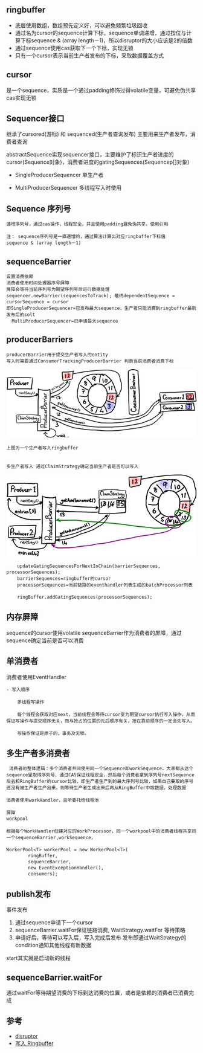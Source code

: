 ## ringbuffer

- 底层使用数组，数组预先定义好，可以避免频繁垃圾回收
- 通过名为cursor的sequence计算下标，sequence单调递增，通过按位与计算下标sequence & (array length－1)，所以disruptor的大小应该是2的倍数
- 通过sequence使用cas获取下一个下标，实现无锁
- 只有一个cursor表示当前生产者发布的下标，采取数据覆盖方式


## cursor

是一个sequence，实质是一个通过padding修饰过得volatile变量，可避免伪共享
cas实现无锁

## Sequencer接口

继承了cursored(游标) 和 sequenced(生产者查询发布)
主要用来生产者发布，消费者查询

abstractSequence实现sequencer接口，主要维护了标识生产者进度的cursor(Sequence对象)，消费者进度的gatingSequences(Sequencep[]对象)

- SingleProducerSequencer
    单生产者

- MultiProducerSequencer
    多线程写入时使用

## Sequence 序列号

    递增序列号，通过cas操作，线程安全，并且使用padding避免伪共享，使用引用

    注： sequence序列号是一直递增的，通过算法计算出对应ringbuffer下标值
    sequence & (array length－1)

## sequenceBarrier
    设置消费依赖
    消费者使用时间处理器序号屏障
    屏障会等待当前序列号为期望序列号后进行数据处理
    sequencer.newBarrier(sequencesToTrack); 最终dependentSequence = cursorSequence = cursor
    即SingleProducerSequencer=已发布最大sequence，生产者只能消费到ringbuffer最新发布后的solt
      MultiProducerSequencer=已申请最大sequence

## producerBarriers

    producerBarrier用于提交生产者写入的entity
    写入时需要通过ConsumerTrackingProducerBarrier 判断当前消费者消费下标

![PreventRingFromWrapping](img/ringbuffer/PreventRingFromWrapping.png)

    上图为一个生产者写入ringbuffer


    多生产者写入 通过ClaimStrategy确定当前生产者是否可以写入
![ProducersNextEntry](img/ringbuffer/ProducersNextEntry.png)


       
        updateGatingSequencesForNextInChain(barrierSequences, processorSequences);
        barrierSequences=ringbuffer的cursor
        processorSequences=当前链路的eventhandler列表生成的batchProcessor列表

        ringBuffer.addGatingSequences(processorSequences);


## 内存屏障

sequence的cursor使用volatile 
sequenceBarrier作为消费者的屏障，通过sequence确定当前是否可以消费

## 单消费者

消费者使用EventHandler

    - 写入顺序

        多线程写操作

        每个线程会获取对应next，当前线程会等待cursor变为期望cursor执行写入操作，从而保证写操作与提交顺序无关，而与抢占的位置的先后顺序有关，抢在靠前顺序的一定会先写入。

        写操作保证是原子的，事务及无锁。


## 多生产者多消费者

     消费者的整体逻辑：多个消费者共同使用同一个Sequence即workSequence，大家都从这个sequence里取得序列号，通过CAS保证线程安全，然后每个消费者拿到序列号nextSequence后去和RingBuffer的cursor比较，即生产者生产到的最大序列号比较，如果自己要取的序号还没有被生产者生产出来，则等待生产者生成出来后再从RingBuffer中取数据，处理数据

    消费者使用workHandler，监听委托给线程池

    屏障
    workpool

    根据每个WorkHandler创建对应的WorkProcessor，同一个workpool中的消费者线程共享同一个sequenceBarrier,workSequence，

    WorkerPool<T> workerPool = new WorkerPool<T>(
            ringBuffer,
            sequenceBarrier,
            new EventExceptionHandler(),
            consumers);

## publish发布

事件发布
1. 通过sequence申请下一个cursor
2. sequenceBarrier.waitFor保证链路消费, WaitStrategy.waitFor 等待策略
3. 申请好后，等待可以写入后，写入完成后发布
    发布即通过WaitStrategy的condition通知其他线程有新数据

start其实就是启动新的线程

## sequenceBarrier.waitFor

通过waitFor等待期望消费的下标到达消费的位置，或者是依赖的消费者已消费完成

## 参考

- [disruptor](https://www.jianshu.com/p/bad7b4b44e48)
- [写入 Ringbuffer](https://ifeve.com/disruptor-writing-ringbuffer/)